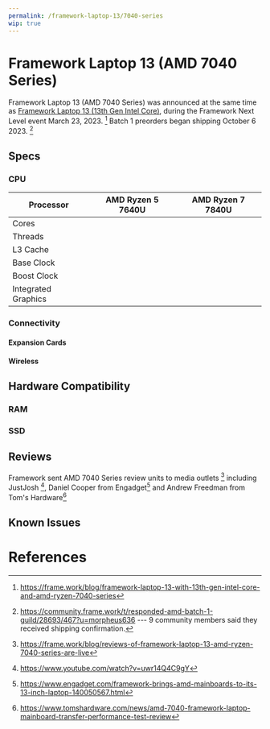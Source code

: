 ```yaml
---
permalink: /framework-laptop-13/7040-series
wip: true
---
```

# Framework Laptop 13 (AMD 7040 Series)
Framework Laptop 13 (AMD 7040 Series) was announced at the same time as [Framework Laptop 13 (13th Gen Intel Core)](/framework-laptop-13/13th-gen), during the Framework Next Level event March 23, 2023. [^1] Batch 1 preorders began shipping October 6 2023. [^2]

## Specs
### CPU

| Processor           | AMD Ryzen 5 7640U | AMD Ryzen 7 7840U |
| ------------------- | ----------------- | ----------------- |
| Cores               |                   |                   |
| Threads             |                   |                   |                        
| L3 Cache            |                   |                   |
| Base Clock          |                   |                   |
| Boost Clock         |                   |                   |
| Integrated Graphics |                   |                   |

### Connectivity
#### Expansion Cards
#### Wireless
## Hardware Compatibility
### RAM
### SSD
## Reviews
Framework sent AMD 7040 Series review units to media outlets [^3] including JustJosh [^4], Daniel Cooper from Engadget[^5] and Andrew Freedman from Tom's Hardware[^6]
## Known Issues

# References
[^1]: <https://frame.work/blog/framework-laptop-13-with-13th-gen-intel-core-and-amd-ryzen-7040-series>
[^2]: <https://community.frame.work/t/responded-amd-batch-1-guild/28693/467?u=morpheus636> --- 9 community members said they received shipping confirmation.
[^3]: <https://frame.work/blog/reviews-of-framework-laptop-13-amd-ryzen-7040-series-are-live>
[^4]: <https://www.youtube.com/watch?v=uwr14Q4C9gY>
[^5]: <https://www.engadget.com/framework-brings-amd-mainboards-to-its-13-inch-laptop-140050567.html>
[^6]: <https://www.tomshardware.com/news/amd-7040-framework-laptop-mainboard-transfer-performance-test-review>